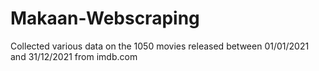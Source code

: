 # Makaan-Webscraping
Collected various data on the 1050 movies released between 01/01/2021 and 31/12/2021 from imdb.com
